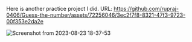 Here is another practice project I did.
URL: https://github.com/rupraj-0406/Guess-the-number/assets/72256046/3ec2f7f8-8321-47f3-9723-00f353e2da2e

![Screenshot from 2023-08-23 18-37-53](https://github.com/rupraj-0406/Guess-the-number/assets/72256046/e0514ec6-03d1-4c14-92aa-f827491a4ce7)
